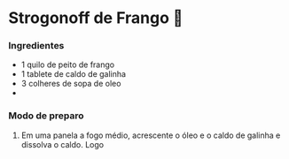 # Strogonoff de Frango :chicken:

### Ingredientes

- 1 quilo de peito de frango
- 1 tablete de caldo de galinha
- 3 colheres de sopa de oleo
- 

### Modo de preparo

1. Em uma panela a fogo médio, acrescente o óleo e o caldo de galinha e dissolva o caldo. Logo

